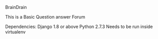 BrainDrain

This is a Basic Question answer Forum

Dependencies:
Django 1.8 or above
Python 2.7.3
Needs to be run inside virtualenv
